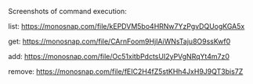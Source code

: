 Screenshots of command execution:

list: https://monosnap.com/file/kEPDVM5bo4HRNw7YzPgvDQUogKGA5x

get: https://monosnap.com/file/CArnFoom9HjIAiWNsTaju8O9ssKwf0

add: https://monosnap.com/file/Oc51xitbPdctsUI2yPVgNRqYt4m7z0

remove: https://monosnap.com/file/fEIC2H4fZ5stKHh4JxH9J9QT3bis7Z
